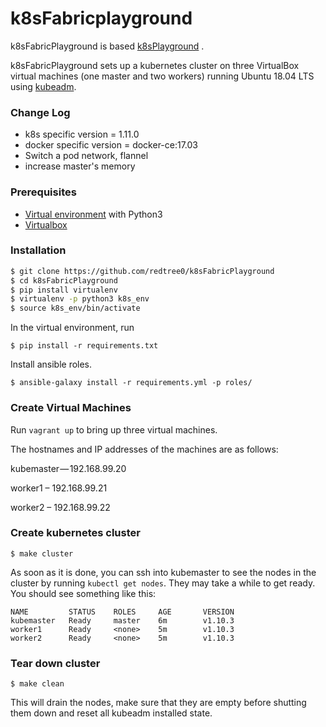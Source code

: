 # k8sFabricplayground

k8sFabricPlayground is based 
[k8sPlayground](https://github.com/redtree0/k8sPlayground) .

k8sFabricPlayground sets up a kubernetes cluster on three VirtualBox virtual machines (one master and two workers) running Ubuntu 18.04 LTS using [kubeadm](https://kubernetes.io/docs/setup/independent/create-cluster-kubeadm/).

### Change Log
* k8s specific version = 1.11.0
* docker specific version = docker-ce:17.03
* Switch a pod network, flannel
* increase master's memory 

### Prerequisites
* [Virtual environment](https://docs.python.org/3/library/venv.html) with Python3
* [Virtualbox](https://www.virtualbox.org/)

### Installation
```bash
$ git clone https://github.com/redtree0/k8sFabricPlayground
$ cd k8sFabricPlayground
$ pip install virtualenv
$ virtualenv -p python3 k8s_env
$ source k8s_env/bin/activate
```
In the virtual environment, run

```
$ pip install -r requirements.txt
```
Install ansible roles.
```
$ ansible-galaxy install -r requirements.yml -p roles/
```

### Create Virtual Machines
Run `vagrant up` to bring up three virtual machines.

The hostnames and IP addresses of the machines are as follows:

kubemaster — 192.168.99.20

worker1 – 192.168.99.21

worker2 – 192.168.99.22

### Create kubernetes cluster
```
$ make cluster
```
As soon as it is done, you can ssh into kubemaster to see the nodes in the cluster by running `kubectl get nodes`. They may take a while to get ready. You should see something like this:
```
NAME         STATUS    ROLES     AGE       VERSION
kubemaster   Ready     master    6m        v1.10.3
worker1      Ready     <none>    5m        v1.10.3
worker2      Ready     <none>    5m        v1.10.3
```

### Tear down cluster
```
$ make clean
```
This will drain the nodes, make sure that they are empty before shutting them down and reset all kubeadm installed state.

